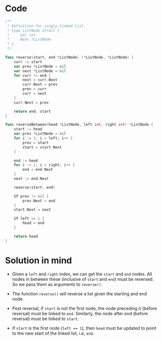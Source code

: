 Code
====

```go
/**
 * Definition for singly-linked list.
 * type ListNode struct {
 *     Val int
 *     Next *ListNode
 * }
 */

func reverse(start, end *ListNode) (*ListNode, *ListNode) {
	curr := start
	var prev *ListNode = nil
	var next *ListNode = nil
	for curr != end {
		next = curr.Next
		curr.Next = prev
		prev = curr
		curr = next
	}
	curr.Next = prev

	return end, start
}

func reverseBetween(head *ListNode, left int, right int) *ListNode {
	start := head
	var prev *ListNode = nil
	for i := 1; i < left; i++ {
		prev = start
		start = start.Next
	}

	end := head
	for i := 1; i < right; i++ {
		end = end.Next
	}
	next := end.Next

	reverse(start, end)

	if prev != nil {
		prev.Next = end
	}
	start.Next = next

	if left == 1 {
		head = end
	}

	return head
}
```

Solution in mind
================

-	Given a `left` and `right` index, we can get the `start` and `end` nodes. All nodes in between these (inclusive of `start` and `end`) must be reversed. So we pass them as arguments to `reverse()`.

-	The function `reverse()` will reverse a list given the starting and end node.

-	Post reversal, if `start` is not the first node, the node preceding it (before reversal) must be linked to `end`. Similarly, the node after end (before reversal) must be linked to `start`.

-	If `start` is the first node (`left == 1`), then `head` must be updated to point to the new start of the linked list, i.e, `end`.
